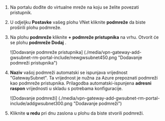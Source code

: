 1. Na portalu dođite do virtualne mreže na koju se želite povezati pristupnik.

2. U odjeljku **Postavke** vašeg plohu VNet kliknite **podmreže** da biste proširili plohu podmreže.

3. Na plohu **podmreže** kliknite **+ podmreže pristupnika** na vrhu. Otvorit će se plohu **podmreže Dodaj** . 

    ![Dodavanje podmreže pristupnika] (./media/vpn-gateway-add-gwsubnet-rm-portal-include/newgwsubnet450.png "Dodavanje podmreži pristupnika")

4. **Naziv** vašoj podmreži automatski se ispunjava vrijednost "GatewaySubnet". Ta vrijednost je nužna za Azure prepoznati podmreži kao podmreže pristupnika. Prilagodba automatski-ispunjena **adresni raspon** vrijednosti u skladu s potrebama konfiguracije.

    ![Dodavanje podmreži] (./media/vpn-gateway-add-gwsubnet-rm-portal-include/addgwsubnet300.png "Dodavanje podmreži")

6. Kliknite **u redu** pri dnu zaslona u plohu da biste stvorili podmreži.

